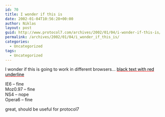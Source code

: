 ```yaml
---
id: 70
title: I wonder if this is
date: 2002-01-04T10:56:28+00:00
author: Niklas
layout: post
guid: http://www.protocol7.com/archives/2002/01/04/i-wonder-if-this-is/
permalink: /archives/2002/01/04/i_wonder_if_this_is/
categories:
  - Uncategorized
tags:
  - Uncategorized
---
```

<div class='microid-8b70a6d21258ec16ced323e7d7d66dae677326a9'>
  <p>
    I wonder if this is going to work in different browsers&#8230; <span style="text-decoration: underline;	color: red;"><span style="color:black;">black text with red underline</span></span>
  </p>
  
  <p>
    IE6 &#8211; fine<br /> Moz0.97 &#8211; fine<br /> NS4 &#8211; nope<br /> Opera6 &#8211; fine
  </p>
  
  <p>
    great, should be useful for protocol7
  </p>
</div>